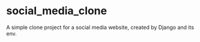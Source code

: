 # social_media_clone
A simple clone project for a social media website, created by Django and its env.
